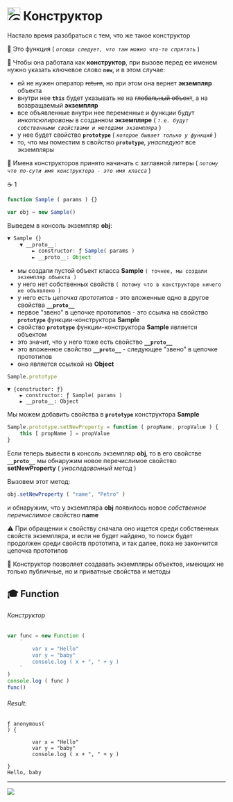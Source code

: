 [ico25]: https://raw.githubusercontent.com/garevna/a-level-js-lessons/master/ico/a-level-25.png
[hw-30]: https://raw.githubusercontent.com/garevna/a-level-js-lessons/master/ico/briefcase-30.png
[cap-30]: https://raw.githubusercontent.com/garevna/a-level-js-lessons/master/ico/coffee-30.png
[warn-25]: https://raw.githubusercontent.com/garevna/a-level-js-lessons/master/ico/warning-25.png

# <img src="https://avatars2.githubusercontent.com/u/19735284?s=40&v=4" width="30" title="Ⓒ Irina Fylyppova ( garevna ) 2019"/> Конструктор

Настало время разобраться с тем, что же такое конструктор

:white_square_button: Это функция ( *`отсюда следует, что там можно что-то спрятать`* )

:white_square_button: Чтобы она работала как **конструктор**, при вызове  перед ее именем нужно указать ключевое слово **`new`**, и в этом случае:
* ей не нужен оператор ~~return~~, но при этом она вернет **экземпляр** объекта
* внутри нее **`this`** будет указывать не на ~~глобальный объект~~, а на возвращаемый **экземпляр**
* все объявленные внутри нее переменные и функции будут *инкапсюлированы* в созданном **экземпляре** ( *`т.е. будут собственными свойствами и методами экземпляра`* )
* у нее будет свойство **`prototype`** ( *`которое бывает только у функций`* )
* то, что мы поместим в свойство **`prototype`**, *унаследуют* все экземпляры

:white_square_button: Имена конструкторов принято начинать с заглавной литеры ( *`потому что по-сути имя конструктора - это имя класса`* )

:coffee: 1
```javascript
function Sample ( params ) {}

var obj = new Sample()
```
Выведем в консоль экземпляр **obj**:
```javascript
▼ Sample {}
    ▼ __proto__:
        ► constructor: ƒ Sample( params )
        ► __proto__: Object
```
* мы создали пустой объект класса **Sample** `( точнее, мы создали экземпляр объекта )`
* у него нет собственных свойств `( потому что в конструкторе ничего не объявлено )`
* у него есть *цепочка прототипов* - это вложенные одно в другое свойства  **`__proto__`**
* первое "звено" в цепочке прототипов - это ссылка на свойство **`prototype`** функции-конструктора **Sample**
* свойство **`prototype`**  функции-конструктора **Sample**  является объектом
* это значит, что у него тоже есть свойство **`__proto__`**
* это вложенное свойство **`__proto__`** - следующее "звено" в цепочке прототипов
* оно является ссылкой на **Object**

```javascript
Sample.prototype
```
```
▼ {constructor: ƒ}
    ► constructor: ƒ Sample( params )
    ► __proto__: Object
```

Мы можем добавить свойства в **`prototype`** конструктора **Sample**
```javascript
Sample.prototype.setNewProperty = function ( propName, propValue ) {
    this [ propName ] = propValue
}
```
Если теперь вывести в консоль экземпляр **obj**, то в его свойстве **`__proto__`** мы обнаружим новое перечислимое свойство **setNewProperty** ( *унаследованный метод* )

Вызовем этот метод:
```javascript
obj.setNewProperty ( "name", "Petro" )
```
и обнаружим, что у экземпляра **obj** появилось новое *собственное перечислимое* свойство **name**

:warning: При обращении к свойству сначала оно ищется среди собственных свойств экземпляра, и если не будет найдено, то поиск будет продолжен среди свойств прототипа, и так далее, пока не закончится цепочка прототипов

:white_square_button: Конструктор позволяет создавать экземпляры объектов, имеющих не только публичные, но и приватные свойства и методы

## :mortar_board: Function

###### Конструктор
```javascript
var func = new Function (
    `
        var x = "Hello"
        var y = "baby"
        console.log ( x + ", " + y )
    `
)
console.log ( func )
func()
```
###### Result:
```console
ƒ anonymous(
) {

        var x = "Hello"
        var y = "baby"
        console.log ( x + ", " + y )

}
Hello, baby
```

_________________________________________________________________________

![](https://github.com/garevna/js-course/raw/master/images/a-level-ico.png?raw=true)
